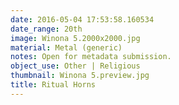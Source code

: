 ```yaml
---
date: 2016-05-04 17:53:58.160534
date_range: 20th
image: Winona 5.2000x2000.jpg
material: Metal (generic)
notes: Open for metadata submission.
object_use: Other | Religious
thumbnail: Winona 5.preview.jpg
title: Ritual Horns
---
```


